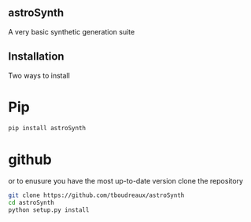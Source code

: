 ## astroSynth
A very basic synthetic generation suite

## Installation
Two ways to install
# Pip
```bash
pip install astroSynth
```

# github
or to enusure you have the most up-to-date version clone the repository
```bash
git clone https://github.com/tboudreaux/astroSynth
cd astroSynth
python setup.py install
```
